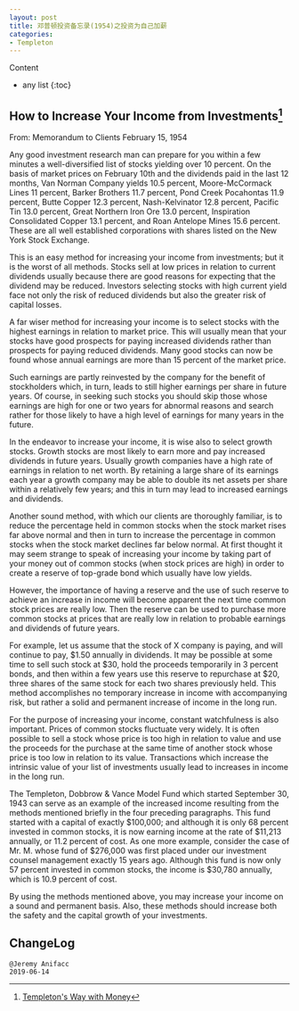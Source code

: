 ```yaml
---
layout: post
title: 邓普顿投资备忘录(1954)之投资为自己加薪
categories:
- Templeton
---
```

Content
* any list
{:toc}

## How to Increase Your Income from Investments[^1]

From: Memorandum to Clients February 15, 1954

Any good investment research man can prepare for you within a few minutes a well-diversified list of stocks yielding over 10 percent. On the basis of market prices on February 10th and the dividends paid in the last 12 months, Van Norman Company yields 10.5 percent, Moore-McCormack Lines 11 percent, Barker Brothers 11.7 percent, Pond Creek Pocahontas 11.9 percent, Butte Copper 12.3 percent, Nash-Kelvinator 12.8 percent, Pacific Tin 13.0 percent, Great Northern Iron Ore 13.0 percent, Inspiration Consolidated Copper 13.1 percent, and Roan Antelope Mines 15.6 percent. These are all well established corporations with shares listed on the New York Stock Exchange.

This is an easy method for increasing your income from investments; but it is the worst of all methods. Stocks sell at low prices in relation to current dividends usually because there are good reasons for expecting that the dividend may be reduced. Investors selecting stocks with high current yield face not only the risk of reduced dividends but also the greater risk of capital losses.

A far wiser method for increasing your income is to select stocks with the highest earnings in relation to market price. This will usually mean that your stocks have good prospects for paying increased dividends rather than prospects for paying reduced dividends. Many good stocks can now be found whose annual earnings are more than 15 percent of the market price.

Such earnings are partly reinvested by the company for the benefit of stockholders which, in turn, leads to still higher earnings per share in future years. Of course, in seeking such stocks you should skip those whose earnings are high for one or two years for abnormal reasons and search rather for those likely to have a high level of earnings for many years in the future.

In the endeavor to increase your income, it is wise also to select growth stocks. Growth stocks are most likely to earn more and pay increased dividends in future years. Usually growth companies have a high rate of earnings in relation to net worth. By retaining a large share of its earnings each year a growth company may be able to double its net assets per share within a relatively few years; and this in turn may lead to increased earnings and dividends.

Another sound method, with which our clients are thoroughly familiar, is to reduce the percentage held in common stocks when the stock market rises far above normal and then in turn to increase the percentage in common stocks when the stock market declines far below normal. At first thought it may seem strange to speak of increasing your income by taking part of your money out of common stocks (when stock prices are high) in order to create a reserve of top-grade bond which usually have low yields.

However, the importance of having a reserve and the use of such reserve to achieve an increase in income will become apparent the next time common stock prices are really low. Then the reserve can be used to purchase more common stocks at prices that are really low in relation to probable earnings and dividends of future years.

For example, let us assume that the stock of X company is paying, and will continue to pay, $1.50 annually in dividends. It may be possible at some time to sell such stock at $30, hold the proceeds temporarily in 3 percent bonds, and then within a few years use this reserve to repurchase at $20, three shares of the same stock for each two shares previously held. This method accomplishes no temporary increase in income with accompanying risk, but rather a solid and permanent increase of income in the long run.

For the purpose of increasing your income, constant watchfulness is also important. Prices of common stocks fluctuate very widely. It is often possible to sell a stock whose price is too high in relation to value and use the proceeds for the purchase at the same time of another stock whose price is too low in relation to its value. Transactions which increase the intrinsic value of your list of investments usually lead to increases in income in the long run.

The Templeton, Dobbrow & Vance Model Fund which started September 30, 1943 can serve as an example of the increased income resulting from the methods mentioned briefly in the four preceding paragraphs. This fund started with a capital of exactly $100,000; and although it is only 68 percent invested in common stocks, it is now earning income at the rate of $11,213 annually, or 11.2 percent of cost. As one more example, consider the case of Mr. M. whose fund of $276,000 was first placed under our investment counsel management exactly 15 years ago. Although this fund is now only 57 percent invested in common stocks, the income is $30,780 annually, which is 10.9 percent of cost.

By using the methods mentioned above, you may increase your income on a sound and permanent basis. Also, these methods should increase both the safety and the capital growth of your investments.

## ChangeLog

```
@Jeremy Anifacc
2019-06-14
```

[^1]:[Templeton's Way with Money](https://book.douban.com/subject/6915772/)
[^2]:[约翰•邓普顿的投资之道](https://book.douban.com/subject/25723410/)
